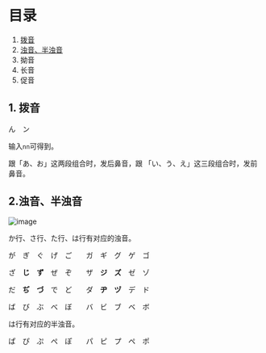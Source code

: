 
# 目录

1. [拨音](https://github.com/lihchweb/toLearn/blob/main/Japanese/%E4%BA%94%E5%8D%81%E9%9F%B3%E8%BF%9B%E9%98%B6.md#1-%E6%8B%A8%E9%9F%B3)
2. [浊音、半浊音](https://github.com/lihchweb/toLearn/blob/main/Japanese/%E4%BA%94%E5%8D%81%E9%9F%B3%E8%BF%9B%E9%98%B6.md#1-%E6%8B%A8%E9%9F%B3)
3. 拗音
4. 长音
5. 促音

## 1. 拨音

ん　ン

输入```nn```可得到。

跟「あ、お」这两段组合时，发后鼻音，跟 「い、う、え」这三段组合时，发前鼻音。

## 2.浊音、半浊音

![image](https://user-images.githubusercontent.com/24636279/121985952-4897e700-cdc8-11eb-98b8-0583b88fac84.png)


か行、さ行、た行、は行有对应的浊音。

が　ぎ　ぐ　げ　ご　　ガ　ギ　グ　ゲ　ゴ

ざ　**じ**　**ず**　ぜ　ぞ　　ザ　**ジ**　**ズ**　ゼ　ゾ

だ　**ぢ**　**づ**　で　ど　　ダ　**ヂ**　**ヅ**　デ　ド

ば　び　ぶ　べ　ぼ　　バ　ビ　ブ　ベ　ボ

は行有对应的半浊音。

ぱ　ぴ　ぷ　ぺ　ぽ　　パ　ピ　プ　ペ　ポ

